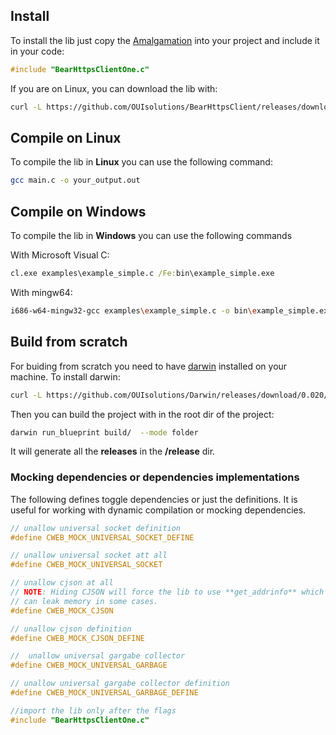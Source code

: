

## Install

To install the lib just copy the [Amalgamation](https://github.com/OUIsolutions/BearHttpsClient/releases/download/0.2.004/BearHttpsClientOne.c) into your project and include it in your code:
```c
#include "BearHttpsClientOne.c"
```


If  you are on Linux, you can download the lib with:
```bash
curl -L https://github.com/OUIsolutions/BearHttpsClient/releases/download/0.2.004/BearHttpsClientOne.c -o BearHttpsClientOne.c
```

## Compile on Linux

To compile the lib in **Linux** you can use the following command:
```bash
gcc main.c -o your_output.out
```

## Compile on Windows

To compile the lib in **Windows** you can use the following commands

With Microsoft Visual C:
```cmd
cl.exe examples\example_simple.c /Fe:bin\example_simple.exe
```

With mingw64:
```bash
i686-w64-mingw32-gcc examples\example_simple.c -o bin\example_simple.exe -lws2_32
```

## Build from scratch

For buiding from scratch you need to have [darwin](https://github.com/OUIsolutions/Darwin/) installed on your machine. To install darwin:
```bash
curl -L https://github.com/OUIsolutions/Darwin/releases/download/0.020/darwin.out -o darwin.out && chmod +x darwin.out &&  sudo  mv darwin.out /usr/bin/darwin
```

Then you can build the project with in the root dir of the project:
```bash
darwin run_blueprint build/  --mode folder
```

It will generate all the **releases** in the **/release** dir.



### Mocking dependencies or dependencies implementations

The following defines toggle dependencies or just the definitions.
It is useful for  working with dynamic compilation or mocking dependencies.
```c
// unallow universal socket definition
#define CWEB_MOCK_UNIVERSAL_SOCKET_DEFINE

// unallow universal socket att all
#define CWEB_MOCK_UNIVERSAL_SOCKET

// unallow cjson at all
// NOTE: Hiding CJSON will force the lib to use **get_addrinfo** which
// can leak memory in some cases.
#define CWEB_MOCK_CJSON

// unallow cjson definition
#define CWEB_MOCK_CJSON_DEFINE

//  unallow universal gargabe collector
#define CWEB_MOCK_UNIVERSAL_GARBAGE

// unallow universal gargabe collector definition
#define CWEB_MOCK_UNIVERSAL_GARBAGE_DEFINE

//import the lib only after the flags
#include "BearHttpsClientOne.c"
```